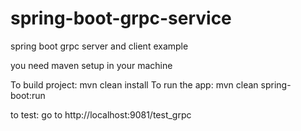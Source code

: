 # spring-boot-grpc-service
spring boot grpc server and client example

you need maven setup in your machine

To build project: mvn clean install
To run the app: mvn clean spring-boot:run

to test: go to http://localhost:9081/test_grpc

